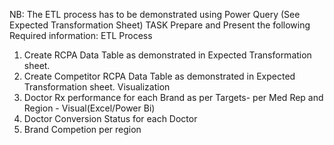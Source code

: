  NB: The ETL process  has to be demonstrated using Power Query (See Expected Transformation Sheet)
 TASK 
Prepare and Present the following Required information:
 ETL Process
 1. Create RCPA Data Table as demonstrated in Expected Transformation sheet.
 2. Create Competitor RCPA Data Table as demonstrated in Expected Transformation sheet.
 Visualization
 1. Doctor Rx performance for each Brand as per Targets- per Med Rep and Region - Visual(Excel/Power Bi)
 2. Doctor Conversion Status for each Doctor
 3. Brand Competion per region
